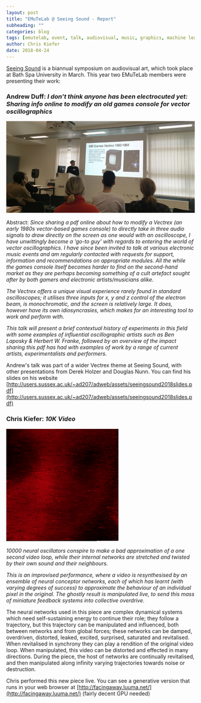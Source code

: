 ```yaml
---
layout: post
title: "EMuTeLab @ Seeing Sound - Report"
subheading: ""
categories: blog
tags: [emutelab, event, talk, audiovisual, music, graphics, machine learning, vectrex]
author: Chris Kiefer
date: 2018-04-24
---
```



[Seeing Sound](http://www.seeingsound.co.uk) is a biannual symposium on audiovisual art, which took place at Bath Spa University in March.  This year two EMuTeLab members were presenting their work:


### Andrew Duff: *I don’t think anyone has been electrocuted yet: Sharing info online to modify an old games console for vector oscillographics*

![Andrew Duff presentation](/img/duff_seeingsound.jpg)

Abstract: *Since sharing a pdf online about how to modify a Vectrex (an early 1980s vector-based games console) to directly take in three audio signals to draw directly on the screen as one would with an oscilloscope, I have unwittingly become a ‘go-to guy’ with regards to entering the world of vector oscillographics. I have since been invited to talk at various electronic music events and am regularly contacted with requests for support, information and recommendations on appropriate modules. All the while the games console itself becomes harder to find on the second-hand market as they are perhaps becoming something of a cult artefact sought after by both gamers and electronic artists/musicians alike.*

*The Vectrex offers a unique visual experience rarely found in standard oscilloscopes; it utilises three inputs for x, y and z control of the electron beam, is monochromatic, and the screen is relatively large. It does, however have its own idiosyncrasies, which makes for an interesting tool to work and perform with.*

*This talk will present a brief contextual history of experiments in this field with some examples of influential oscillographic artists such as Ben Laposky & Herbert W. Franke, followed by an overview of the impact sharing this pdf has had with examples of work by a range of current artists, experimentalists and performers.*

Andrew's talk was part of a wider Vectrex theme at Seeing Sound, with other presentations from Derek Holzer and Douglas Nunn.  You can find his slides on his website [http://users.sussex.ac.uk/~ad207/adweb/assets/seeingsound2018slides.pdf](http://users.sussex.ac.uk/~ad207/adweb/assets/seeingsound2018slides.pdf)


### Chris Kiefer: *10K Video*

![Chris Kiefer 10K Video](/img/10kvideo.png)

*10000 neural oscillators conspire to make a bad approximation of a one second video loop, while their internal networks are stretched and twisted by their own sound and their neighbours.*

*This is an improvised performance, where a video is resynthesised by an ensemble of neural conceptor networks, each of which has learnt (with varying degrees of success) to approximate the behaviour of an individual pixel in the original.  The ghostly result is manipulated live, to send this mass of miniature feedback systems into collective overdrive.*

The neural networks used in this piece are complex dynamical systems which need self-sustaining energy to continue their role; they follow a trajectory, but this trajectory can be manipulated and influenced, both between networks and from global forces; these networks can be damped, overdriven, distorted, leaked, excited, surprised, saturated and revitalised.  When revitalised in synchrony they can play a rendition of the original video loop.  When manipulated, this video can be distorted and effected in many directions.  During the piece, the host of networks are continually revitalised, and then manipulated along infinity varying trajectories towards noise or destruction.

Chris performed this new piece live.  You can see a generative version that runs in your web browser at [http://facingaway.luuma.net/](http://facingaway.luuma.net/) (fairly decent GPU needed)
